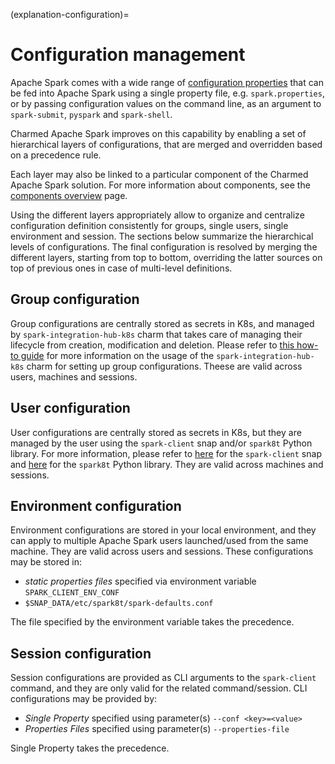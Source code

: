(explanation-configuration)=
# Configuration management

Apache Spark comes with a wide range of [configuration properties](https://spark.apache.org/docs/3.4.2/configuration.html#available-properties) that can be fed into Apache Spark using a single property file, e.g. `spark.properties`, or by passing configuration values on the command line, as an argument to `spark-submit`, `pyspark` and `spark-shell`.

Charmed Apache Spark improves on this capability by enabling a set of hierarchical layers of configurations, that are merged and overridden based on a precedence rule. 

Each layer may also be linked to a particular component of the Charmed Apache Spark solution. For more information about components, see the [components overview](/explanation/component-overview) page.

Using the different layers appropriately allow to organize and centralize configuration definition consistently for groups, single users, single environment and session.
The sections below summarize the hierarchical levels of configurations. The final configuration is resolved by merging the different layers, starting from top to bottom, overriding the latter sources on top of previous ones in case of multi-level definitions.

## Group configuration

Group configurations are centrally stored as secrets in K8s,
and managed by `spark-integration-hub-k8s` charm that takes care of managing
their lifecycle from creation, modification and deletion. Please refer to [this how-to guide](/)
for more information on the usage of the `spark-integration-hub-k8s` charm for
setting up group configurations. Theese are valid across users, machines and sessions.

## User configuration

User configurations are centrally stored as secrets in K8s, but they are
managed by the user using the `spark-client` snap and/or `spark8t` Python library.
For more information, please refer to
[here](/how-to/manage-service-accounts/using-spark-client-snap) for the `spark-client`
snap and [here](/how-to/manage-service-accounts/using-python) for the `spark8t`
Python library. They are valid across machines and sessions.

## Environment configuration

Environment configurations are stored in your local environment, and they can apply 
to multiple Apache Spark users launched/used from the same machine. They are valid 
across users and sessions. These configurations may be stored in:

* *static properties files* specified via environment variable `SPARK_CLIENT_ENV_CONF`
* `$SNAP_DATA/etc/spark8t/spark-defaults.conf`

The file specified by the environment variable takes the precedence. 

## Session configuration

Session configurations are provided as CLI arguments to the `spark-client` command, 
and they are only valid for the related command/session. CLI configurations may 
be provided by:

* *Single Property* specified using parameter(s) `--conf <key>=<value>` 
* *Properties Files* specified using parameter(s) `--properties-file` 

Single Property takes the precedence.
